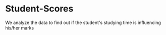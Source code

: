# Student-Scores
We analyze the data to find out if the student's studying time is influencing his/her marks
